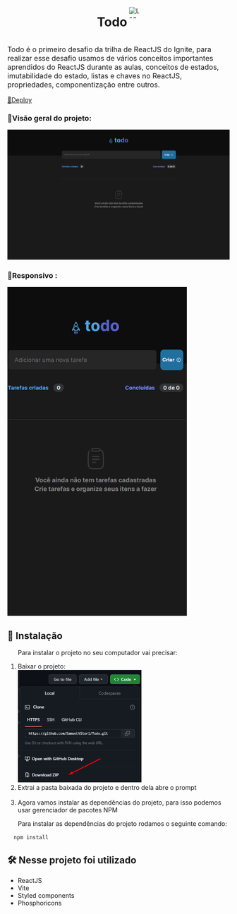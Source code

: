 <div style="display: flex; justify-content: center; align-items: center; gap: 4px">
  
  # Todo 
  <img style="margin-top:-22px" src="https://upload.wikimedia.org/wikipedia/commons/thumb/f/f5/Eo_circle_purple_white_checkmark.svg/2048px-Eo_circle_purple_white_checkmark.svg.png" alt="Logo do check" width="25" height="25">
</div>

<p style="font-size: 16px"> Todo é o primeiro desafio da trilha de ReactJS do Ignite, para realizar esse desafio usamos de vários conceitos importantes aprendidos do ReactJS durante as aulas, conceitos de estados, imutabilidade do estado, listas e chaves no ReactJS, propriedades, componentização entre outros.</p>

<a href="https://todo-jwkoigha5-samuelvitor1.vercel.app/">👾Deploy</a>

<h3>📌Visão geral do projeto:</h3>

![Projeto Food Commerce](./public/gifs/desktop.gif)

<h3>📱Responsivo :</h3>

![Projeto Food Commerce](./public/gifs/mobile.gif)

## 🔧 Instalação
<ol>
  <p>
  Para instalar o projeto no seu computador vai precisar: 
  </p>
  <li>Baixar o projeto:</li>
  <img src="./public/baixar.png" width="280"> <br>

  <li>Extrai a pasta baixada do projeto e dentro dela abre o prompt </li> <br>

  <li>Agora vamos instalar as dependências do projeto, para isso podemos usar gerenciador de pacotes NPM</li>
  <p>Para instalar as dependências do projeto rodamos o seguinte comando:</p>
</ol>

  ```sh
    npm install
  ```

## 🛠️ Nesse projeto foi utilizado
<ul>
<li>ReactJS</li>
<li>Vite</li>
<li>Styled components</li>
<li>Phosphoricons</li>
</ul>